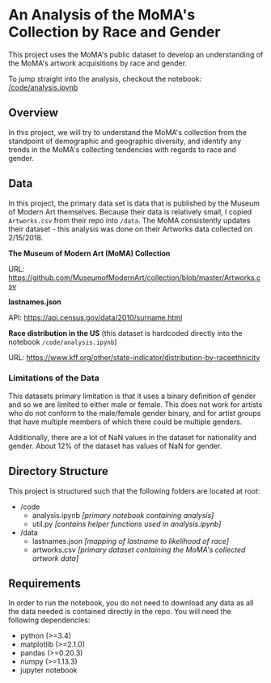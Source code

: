 # An Analysis of the MoMA's Collection by Race and Gender
This project uses the MoMA's public dataset to develop an understanding of the MoMA's artwork acquisitions by race and gender.

To jump straight into the analysis, checkout the notebook: [/code/analysis.ipynb](/code/analysis.ipynb)

## Overview
In this project, we will try to understand the MoMA's collection from the standpoint of demographic and geographic diversity, and identify any trends in the MoMA's collecting tendencies with regards to race and gender.

## Data

In this project, the primary data set is data that is published by the Museum of Modern Art themselves. Because their data is relatively small, I copied `Artworks.csv` from their repo into `/data`. The MoMA consistently updates their dataset - this analysis was done on their Artworks data collected on 2/15/2018. 

**The Museum of Modern Art (MoMA) Collection**

URL: https://github.com/MuseumofModernArt/collection/blob/master/Artworks.csv

**lastnames.json**

API: https://api.census.gov/data/2010/surname.html

**Race distribution in the US** (this dataset is hardcoded directly into the notebook `/code/analysis.ipynb`)

URL: https://www.kff.org/other/state-indicator/distribution-by-raceethnicity 

### Limitations of the Data
This datasets primary limitation is that it uses a binary definition of gender and so we are limited to either male or female. This does not work for artists who do not conform to the male/female gender binary, and for artist groups that have multiple members of which there could be multiple genders.

Additionally, there are a lot of NaN values in the dataset for nationality and gender. About 12% of the dataset has values of NaN for gender.

## Directory Structure

This project is structured such that the following folders are located at root:
- /code
  - analysis.ipynb _[primary notebook containing analysis]_
  - util.py _[contains helper functions used in analysis.ipynb]_
- /data
  - lastnames.json _[mapping of lastname to likelihood of race]_
  - artworks.csv _[primary dataset containing the MoMA's collected artwork data]_

## Requirements
In order to run the notebook, you do not need to download any data as all the data needed is contained directly in the repo. You will need the following dependencies:
- python (>=3.4)
- matplotlib (>=2.1.0)
- pandas (>=0.20.3)
- numpy (>=1.13.3)
- jupyter notebook
